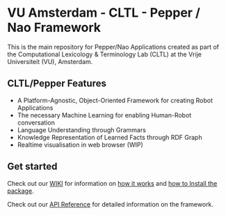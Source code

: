 # VU Amsterdam - CLTL - Pepper / Nao Framework

This is the main repository for Pepper/Nao Applications created as part of the Computational Lexicology & Terminology Lab (CLTL) at the Vrije Universiteit (VU), Amsterdam.

## CLTL/Pepper Features
 - A Platform-Agnostic, Object-Oriented Framework for creating Robot Applications
 - The necessary Machine Learning for enabling Human-Robot conversation
 - Language Understanding through Grammars
 - Knowledge Representation of Learned Facts through RDF Graph
 - Realtime visualisation in web browser (WIP)

## Get started
Check out our [WIKI](https://github.com/cltl/pepper/wiki) for information on [how it works](https://github.com/cltl/pepper/wiki/How-it-works) and [how to Install the package](https://github.com/cltl/pepper/wiki/Installation).

Check out our [API Reference](https://cltl.github.io/pepper/) for detailed information on the framework.
